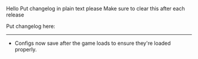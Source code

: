 Hello
Put changelog in plain text please
Make sure to clear this after each release

Put changelog here:

-----------------
- Configs now save after the game loads to ensure they're loaded properly.
